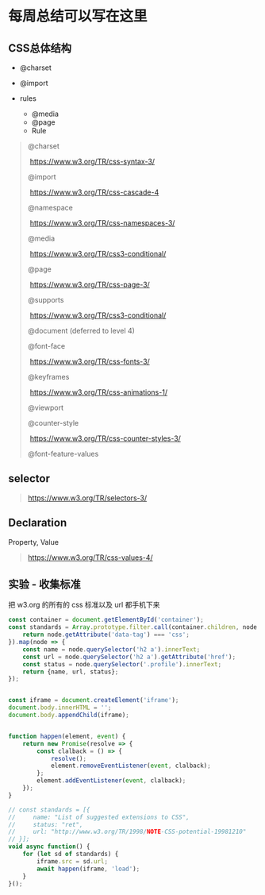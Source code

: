 # 每周总结可以写在这里

## CSS总体结构

- @charset

- @import

- rules
  - @media
  - @page
  - Rule



> @charset
>
> ​	https://www.w3.org/TR/css-syntax-3/
>
> @import
>
> ​	https://www.w3.org/TR/css-cascade-4
>
> @namespace
>
> ​	https://www.w3.org/TR/css-namespaces-3/
>
> @media
>
> ​	https://www.w3.org/TR/css3-conditional/	
>
> @page
>
> ​	https://www.w3.org/TR/css-page-3/
>
> @supports
>
> ​	https://www.w3.org/TR/css3-conditional/	
>
> @document (deferred to level 4)
>
> @font-face
>
> ​	https://www.w3.org/TR/css-fonts-3/
>
> @keyframes
>
> ​	https://www.w3.org/TR/css-animations-1/
>
> @viewport
>
> @counter-style
>
> ​	https://www.w3.org/TR/css-counter-styles-3/
>
> @font-feature-values



## selector

> https://www.w3.org/TR/selectors-3/

## Declaration

Property, Value

> https://www.w3.org/TR/css-values-4/

## 实验 - 收集标准

把 w3.org 的所有的 css 标准以及 url 都手机下来

```js
const container = document.getElementById('container');
const standards = Array.prototype.filter.call(container.children, node => {
    return node.getAttribute('data-tag') === 'css';
}).map(node => {
    const name = node.querySelector('h2 a').innerText;
    const url = node.querySelector('h2 a').getAttribute('href');
    const status = node.querySelector('.profile').innerText;
    return {name, url, status};
});


const iframe = document.createElement('iframe');
document.body.innerHTML = '';
document.body.appendChild(iframe);


function happen(element, event) {
    return new Promise(resolve => {
        const clalback = () => {
            resolve();
            element.removeEventListener(event, clalback);
        };
        element.addEventListener(event, clalback);
    });
}

// const standards = [{
//     name: "List of suggested extensions to CSS",
//     status: "ret",
//     url: "http://www.w3.org/TR/1998/NOTE-CSS-potential-19981210"
// }];
void async function() {
    for (let sd of standards) {
        iframe.src = sd.url;
        await happen(iframe, 'load');
    }
}();
```

